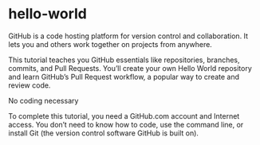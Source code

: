 # hello-world
GitHub is a code hosting platform for version control and collaboration. It lets you and others work together on projects from anywhere.

This tutorial teaches you GitHub essentials like repositories, branches, commits, and Pull Requests. You’ll create your own Hello World repository and learn GitHub’s Pull Request workflow, a popular way to create and review code.

No coding necessary

To complete this tutorial, you need a GitHub.com account and Internet access. You don’t need to know how to code, use the command line, or install Git (the version control software GitHub is built on).
